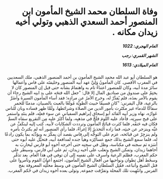 <h1 dir="rtl">وفاة السلطان محمد الشيخ المأمون ابن المنصور أحمد السعدي الذهبي وتولي أخيه زيدان مكانه .</h1>

<h5 dir="rtl">العام الهجري:  1022

الشهر القمري: رجب

العام الميلادي: 1613</h5>

<p dir="rtl">هو السلطان أبو عبد الله محمد الشيخ المأمون بن أحمد المنصور الذهبي، ملك السعديين في المغرب الأقصى. كان المأمونُ وَلِيَّ عهد أبيه المنصور وخليفتَه على فاس وأعمالها سائرَ مدة أبيه، وكان للمنصور اعتناءٌ تام به واهتمامٌ بشأنه حتى قيل إن المنصور كان لا يختِمُ على صندوق من صناديق المال إلا قال: "جعل الله فتحَه على يد ابنِه الشيخ رجاءَ أن يقوم بالأمر بعدَه، فلم يُقدَّرْ له، وخرج الأمرُ عن مرادِه؛ فقد أساء المأمون السيرةَ وأضَرَّ بالرعية، قال اليفرني: "كان فسيقًا خبيث الطويَّة مُولَعًا بالعبث بالصبيان، مدمنًا للخمر سفاكًا للدماء غير مكتَرِث بأمور الدين من الصلاة وشرائطها، ولَمَّا ظهر فساده وبان للناس عَوارُه، نهاه وزير أبيه القائد أبو إسحاق إبراهيم السفياني عن سوء فعلِه، فلم ينتَهِ واستمر على قبح سيرتِه، فأعاد عليه اللومَ فلَجَّ في مذهبِه، ولما أكثَرَ عليه مِن التقريع سقاه السمَّ فكان فيه حَتفُه, فلما كثرت قبائحُ المأمون وترددت الشكايات لأبيه، كتب إليه لينكَفَّ عن غيِّه وينزجر عن خبثِه، فما زاده التحذيرُ إلا إغراءً، فلما رأى المنصور أنه لم يكترثْ بأمرِه ولم ينزجِرْ عن قبائحه، عزم على التوجُّه إلى فاس بقصد أن يمكُرَ به ويؤدِّبَه بما يكون رادعًا له، فلما سمع الشيخ بذلك جمع عساكِرَه وهيأَ جنده لمدافعة أبيه، فتحيَّل عليه أبوه حتى أسَرَه ثم سجنه في مكناسة، وظل في سجنِه حتى أخرجه أخوه أبو فارس ليحارِبَ به أخاهما زيدان، وتمكن الشيخ وتغلب على أخيه زيدان، ثم على أبي فارس، وسيطر على حكم المغرب، فظلم الرعيةَ وأسرف على نفسِه إلى أن توفي في هذا العام. بعد تذمُّر وسخَط أهل تطوان ونواحيها من أفعال الشيخ المأمون، اجتمع أعيانُ القوم وتآمروا على قتل الشيخ وأتباعه، فقُتِل السلطان الشيخ المأمون في وسط محلَّتِه المعروفة بفج الفرس, وانتُهِبت تلك المحلة وتفرَّقت جموعه, وتولى بعده أخوه زيدان في حُكم المغرب.</p></br>
